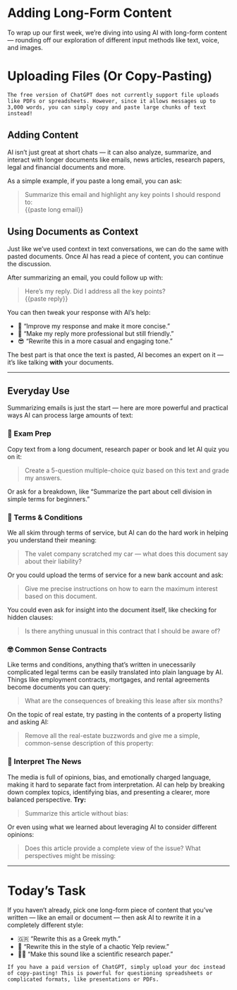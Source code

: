 # Adding Long-Form Content
To wrap up our first week, we’re diving into using AI with long-form content — rounding off our exploration of different input methods like text, voice, and images.

# Uploading Files (Or Copy-Pasting)

```
The free version of ChatGPT does not currently support file uploads like PDFs or spreadsheets. However, since it allows messages up to 3,000 words, you can simply copy and paste large chunks of text instead!
```

## Adding Content
AI isn’t just great at short chats — it can also analyze, summarize, and interact with longer documents like emails, news articles, research papers, legal and financial documents and more.

As a simple example, if you paste a long email, you can ask:

> Summarize this email and highlight any key points I should respond to:<br />{{paste long email}}

## Using Documents as Context
Just like we’ve used context in text conversations, we can do the same with pasted documents. Once AI has read a piece of content, you can continue the discussion.

After summarizing an email, you could follow up with:

> Here’s my reply. Did I address all the key points?<br />{{paste reply}}

You can then tweak your response with AI’s help:

- 📝 “Improve my response and make it more concise.”
- 💼 “Make my reply more professional but still friendly.”
- 😎 “Rewrite this in a more casual and engaging tone.”

The best part is that once the text is pasted, AI becomes an expert on it — it’s like talking **with** your documents.

***

## Everyday Use
Summarizing emails is just the start — here are more powerful and practical ways AI can process large amounts of text:

### 📔 Exam Prep
Copy text from a long document, research paper or book and let AI quiz you on it:

> Create a 5-question multiple-choice quiz based on this text and grade my answers.

Or ask for a breakdown, like “Summarize the part about cell division in simple terms for beginners.”

### 🥱 Terms & Conditions
We all skim through terms of service, but AI can do the hard work in helping you understand their meaning:

> The valet company scratched my car — what does this document say about their liability?

Or you could upload the terms of service for a new bank account and ask:

> Give me precise instructions on how to earn the maximum interest based on this document.

You could even ask for insight into the document itself, like checking for hidden clauses:

> Is there anything unusual in this contract that I should be aware of?

### 🤓 Common Sense Contracts
Like terms and conditions, anything that’s written in unecessarily complicated legal terms can be easily translated into plain language by AI. Things like employment contracts, mortgages, and rental agreements become documents you can query:

> What are the consequences of breaking this lease after six months?

On the topic of real estate, try pasting in the contents of a property listing and asking AI:

> Remove all the real-estate buzzwords and give me a simple, common-sense description of this property:

### 📰 Interpret The News
The media is full of opinions, bias, and emotionally charged language, making it hard to separate fact from interpretation. AI can help by breaking down complex topics, identifying bias, and presenting a clearer, more balanced perspective. **Try:**

> Summarize this article without bias:

Or even using what we learned about leveraging AI to consider different opinions:

> Does this article provide a complete view of the issue? What perspectives might be missing:

***

# Today’s Task
If you haven’t already, pick one long-form piece of content that you’ve written — like an email or document — then ask AI to rewrite it in a completely different style:

- 🇬🇷 “Rewrite this as a Greek myth.”
- 🍛 “Rewrite this in the style of a chaotic Yelp review.”
- 🧑‍🔬 “Make this sound like a scientific research paper.”

```
If you have a paid version of ChatGPT, simply upload your doc instead of copy-pasting! This is powerful for questioning spreadsheets or complicated formats, like presentations or PDFs.
```